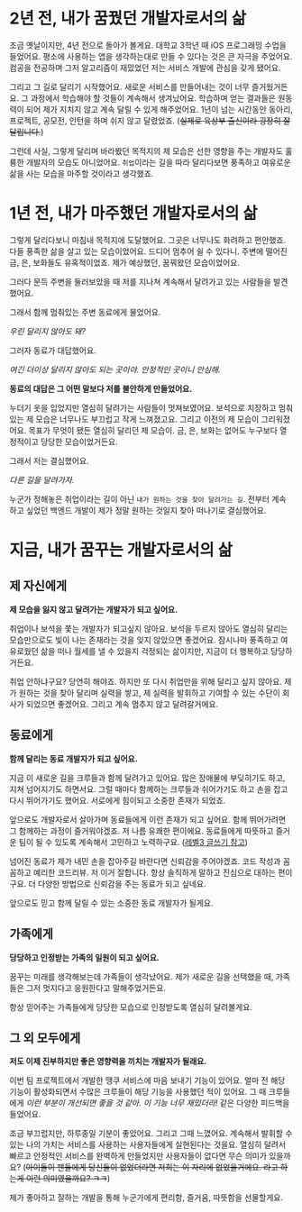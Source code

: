 # 2년 전, 내가 꿈꿨던 개발자로서의 삶

조금 옛날이지만, 4년 전으로 돌아가 볼게요. 
대학교 3학년 때 iOS 프로그래밍 수업을 들었어요. 평소에 사용하는 앱을 생각하는대로 만들 수 있다는 것은 큰 자극을 주었어요.
컴공을 전공하며 그저 알고리즘이 재밌었던 저는 서비스 개발에 관심을 갖게 됐어요.


그리고 그 길로 달리기 시작했어요. 새로운 서비스를 만들어내는 것이 너무 즐거웠거든요. 
그 과정에서 학습해야 할 것들이 계속해서 생겨났어요. 학습하며 얻는 결과들은 원동력이 되어 제가 지치지 않고 계속 달릴 수 있게 해주었어요. 
1년이 넘는 시간동안 동아리, 프로젝트, 공모전, 인턴을 하며 쉬지 않고 달렸었죠. (~~실제로 육상부 출신이라 굉장히 잘 달립니다.~~)


그런데 사실, 그렇게 달리며 바라봤던 목적지의 제 모습은 선한 영향을 주는 개발자도 훌륭한 개발자의 모습도 아니었어요. 
`취업`이라는 길을 따라 달리다보면 풍족하고 여유로운 삶을 사는 모습을 마주할 것이라고 생각했죠.

# 1년 전, 내가 마주했던 개발자로서의 삶

그렇게 달리다보니 마침내 목적지에 도달했어요.
그곳은 너무나도 화려하고 편안했죠. 다들 풍족한 삶을 살고 있는 모습이었어요. 
드디어 멈추어 쉴 수 있다니. 주변에 떨어진 금, 은, 보화들도 유혹적이었죠.
제가 예상했던, 꿈꿔왔던 모습이었어요.


그러다 문득 주변을 둘러보았을 때 저를 지나쳐 계속해서 달려가고 있는 사람들을 발견했어요.

그래서 함께 멈춰있는 주변 동료에게 물었어요. 

*우린 달리지 않아도 돼?*

그러자 동료가 대답했어요. 

*여긴 더이상 달리지 않아도 되는 곳이야. 안정적인 곳이니 안심해.*


**동료의 대답은 그 어떤 말보다 저를 불안하게 만들었어요.** 

누더기 옷을 입었지만 열심히 달려가는 사람들이 멋져보였어요.
보석으로 치장하고 멈춰있는 제 모습은 너무나도 부끄럽고 작게 느껴졌고요.
그리고 이전의 제 모습이 그리워졌어요. 목표가 무엇이 됐든 열심히 달리던 제 모습이. 
금, 은, 보화는 없어도 누구보다 열정적이고 당당한 모습이었거든요.


그래서 저는 결심했어요.

*다른 길을 달려가자.*

누군가 정해놓은 취업이라는 길이 아닌  `내가 원하는 것을 찾아 달려가는 길`.
전부터 계속 하고 싶었던 백엔드 개발이 제가 정말 원하는 것일지 찾아 떠나기로 결심했어요.



# 지금, 내가 꿈꾸는 개발자로서의 삶

## 제 자신에게

**제 모습을 잃지 않고 달려가는 개발자가 되고 싶어요.**

취업이나 보석을 쫓는 개발자가 되고싶지 않아요. 
보석을 두르지 않아도 열심히 달리는 모습만으로도 빛이 나는 존재라는 것을 잊지 않았으면 좋겠어요. 
잠시나마 풍족하고 여유로웠던 삶을 떠나 월세를 낼 수 있을지 걱정되는 삶이지만, 지금이 더 행복하고 당당하거든요.

취업 안하냐구요? 당연히 해야죠. 
하지만 또 다시 취업만을 위해 달리고 싶지 않아요. 
제가 원하는 것을 찾아 달리며 실력을 쌓고, 제 실력을 발휘하고 기여할 수 있는 수단이 회사가 되었으면 좋겠어요. 
그리고 계속 멈추지 않고 달려갈거에요.


## 동료에게

**함께 달리는 동료 개발자가 되고 싶어요.**

지금 이 새로운 길을 크루들과 함께 달려가고 있어요. 
많은 장애물에 부딪히기도 하고, 지쳐 넘어지기도 하면서요. 
그럴 때마다 함께하는 크루들과 쉬어가기도 하고 손을 잡고 다시 뛰어가기도 했어요. 
서로에게 힘이되고 소중한 존재가 되었죠.

앞으로도 개발자로서 살아가며 동료들에게 이런 존재가 되고 싶어요. 
함께 뛰어가려면 그 함께하는 과정이 즐거워야겠죠. 
저 나름 유쾌한 편이에요. 
동료들에게 따뜻하고 즐거운 팀이 될 수 있도록 계속해서 고민하고 노력하구요. 
([레벨3 글쓰기 참고](https://github.com/sure-why-not/woowa-writing-4/blob/sure-why-not/level-3.md)) 

넘어진 동료가 제가 내민 손을 잡아주길 바란다면 신뢰감을 주어야겠죠.
코드 작성과 꼼꼼하고 예리한 코드리뷰. 저 이거 잘합니다. 
항상 솔직하게 말하고 진심으로 대하는 편이구요. 
더 다양한 방법으로 신뢰감을 주는 동료가 되고 싶네요.

앞으로도 믿고 함께 달릴 수 있는 소중한 동료 개발자가 될게요.

## 가족에게

**당당하고 인정받는 가족의 일원이 되고 싶어요.** 

꿈꾸는 미래를 생각해보는데 가족들이 생각났어요.
제가 새로운 길을 선택했을 때, 가족들은 그저 멋지다고 응원한다고 말해주었거든요.

항상 믿어주는 가족들에게 당당한 모습으로 인정받도록 열심히 달려볼게요.

## 그 외 모두에게

**저도 이제 진부하지만 좋은 영향력을 끼치는 개발자가 될래요.**

이번 팀 프로젝트에서 개발한 땡쿠 서비스에 마음 보내기 기능이 있어요. 
얼마 전 해당 기능이 활성화되면서 수많은 크루들이 해당 기능을 사용했던 적이 있어요. 
그 때 크루들에게 *이런 부분이 개선되면 좋을 것 같아.* *이 기능 너무 재밌더라!* 같은 다양한 피드백을 들었어요. 

조금 부끄럽지만, 하루종일 기분이 좋았어요. 그리고 그때 느꼈어요. 
계속해서 발휘할 수 있는 나의 가치는 서비스를 사용하는 사용자들에게 실현된다는 것을요. 
열심히 달려서 빠르고 안정적인 서비스를 완벽하게 만들었지만 사용자들이 없다면 무슨 의미가 있을까요? 
(~~아이돌이 팬들에게 당신들이 없었더라면 저희는 이 자리에 없었을거에요. 라고 하는게 이런 의미였을까요? ㅋㅋ~~)

제가 좋아하고 잘하는 개발을 통해 누군가에게 편리함, 즐거움, 따뜻함을 선물할게요.
